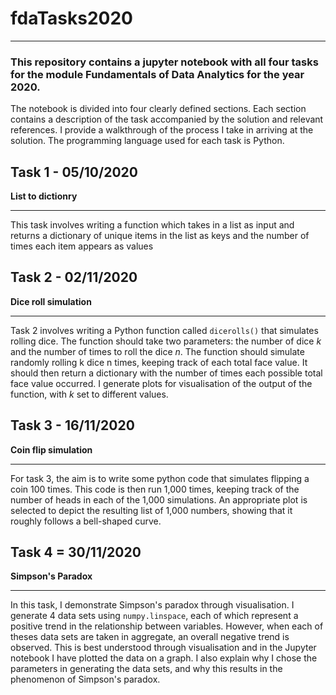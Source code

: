 # fdaTasks2020
***
### This repository contains a jupyter notebook with all four tasks for the module Fundamentals of Data Analytics for the year 2020. 
The notebook is divided into four clearly defined sections. Each section contains a description of the task accompanied by the solution and relevant references. I provide a walkthrough of the process I take in arriving at the solution. The programming language used for each task is Python. 


## Task 1 - 05/10/2020
**List to dictionry**
***
This task involves writing a function which takes in a list as input and returns a dictionary of unique items in the list as keys and the number of times each item appears as values

## Task 2 - 02/11/2020
**Dice roll simulation**
***
Task 2 involves writing a Python function called `dicerolls()` that simulates rolling dice. The function should take two parameters: the number of dice *k* and the number of times to roll the dice *n*. The function should simulate randomly rolling k dice n times, keeping track of each total face value. It should then return a dictionary with the number of times each possible total face value occurred. I generate plots for visualisation of the output of the function, with *k* set to different values.

## Task 3 - 16/11/2020
**Coin flip simulation**
***
For task 3, the aim is to write some python code that simulates flipping a coin 100 times. This code is then run 1,000 times, keeping track of the number of heads in each of the 1,000 simulations. An appropriate plot is selected to depict the resulting list of 1,000 numbers, showing that it roughly follows a bell-shaped curve.

## Task 4 = 30/11/2020
**Simpson's Paradox**
***
In this task, I demonstrate Simpson's paradox through visualisation. I generate 4 data sets using `numpy.linspace`, each of which represent a positive trend in the relationship between variables. However, when each of theses data sets are taken in aggregate, an overall negative trend is observed. This is best understood through visualisation and in the Jupyter notebook I have plotted the data on a graph. I also explain why I chose the parameters in generating the data sets, and why this results in the phenomenon of Simpson's paradox. 
